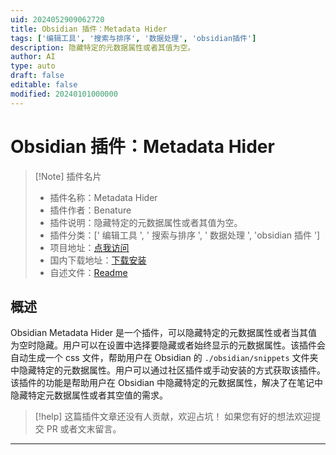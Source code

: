 ```yaml
---
uid: 2024052909062720
title: Obsidian 插件：Metadata Hider
tags: ['编辑工具', '搜索与排序', '数据处理', 'obsidian插件']
description: 隐藏特定的元数据属性或者其值为空。
author: AI
type: auto
draft: false
editable: false
modified: 20240101000000
---
```


# Obsidian 插件：Metadata Hider

> [!Note] 插件名片
> - 插件名称：Metadata Hider
> - 插件作者：Benature
> - 插件说明：隐藏特定的元数据属性或者其值为空。
> - 插件分类：[' 编辑工具 ', ' 搜索与排序 ', ' 数据处理 ', 'obsidian 插件 ']
> - 项目地址：[点我访问](https://github.com/Benature/obsidian-metadata-hider)
> - 国内下载地址：[下载安装](https://pkmer.cn/products/plugin/pluginMarket/?metadata-hider)
> - 自述文件：[Readme](https://ghproxy.net/https://raw.githubusercontent.com/Benature/obsidian-metadata-hider/master/README.md)

## 概述

Obsidian Metadata Hider 是一个插件，可以隐藏特定的元数据属性或者当其值为空时隐藏。用户可以在设置中选择要隐藏或者始终显示的元数据属性。该插件会自动生成一个 css 文件，帮助用户在 Obsidian 的 `./obsidian/snippets` 文件夹中隐藏特定的元数据属性。用户可以通过社区插件或手动安装的方式获取该插件。该插件的功能是帮助用户在 Obsidian 中隐藏特定的元数据属性，解决了在笔记中隐藏特定元数据属性或者其空值的需求。

> [!help]
> 这篇插件文章还没有人贡献，欢迎占坑！
> 如果您有好的想法欢迎提交 PR 或者文末留言。

---



